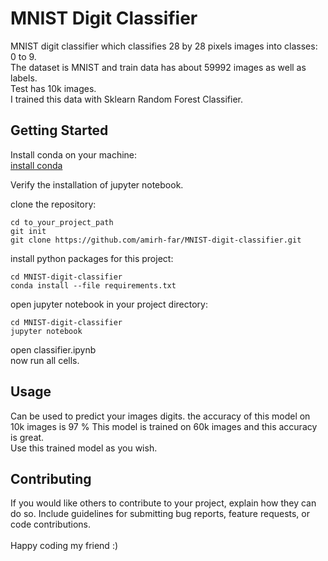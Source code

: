 # MNIST Digit Classifier

MNIST digit classifier which classifies 28 by 28 pixels images into classes: 0 to 9.<br>
The dataset is MNIST and train data has about 59992 images as well as labels.<br>
Test has 10k images.<br>
I trained this data with Sklearn Random Forest Classifier.


## Getting Started

Install conda on your machine:<br>
[install conda](https://conda.io/projects/conda/en/latest/user-guide/install/index.html)<br>

Verify the installation of jupyter notebook.<br>

clone the repository:<br>
```
cd to_your_project_path
git init
git clone https://github.com/amirh-far/MNIST-digit-classifier.git
```
install python packages for this project:<br>
```
cd MNIST-digit-classifier
conda install --file requirements.txt
```
open jupyter notebook in your project directory:<br>
```
cd MNIST-digit-classifier
jupyter notebook
```
open classifier.ipynb<br>
now run all cells.<br>


## Usage

Can be used to predict your images digits. the accuracy of this model on 10k images is 97 %
This model is trained on 60k images and this accuracy is great.<br>
Use this trained model as you wish.


## Contributing

If you would like others to contribute to your project, explain how they can do so. Include guidelines for submitting bug reports, feature requests, or code contributions.<br>
<br>
Happy coding my friend :)


